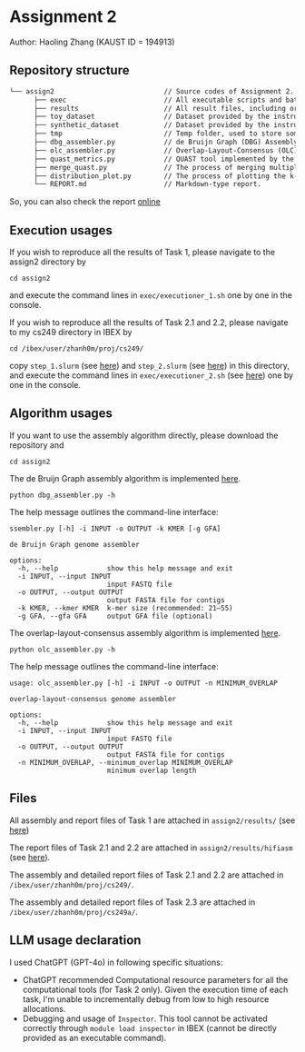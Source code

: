 # Assignment 2

Author: Haoling Zhang (KAUST ID = 194913)

## Repository structure

```html
└── assign2                           // Source codes of Assignment 2.
      ├── exec                        // All executable scripts and batch executable scripts.
      ├── results                     // All result files, including organized logs during execution.
      ├── toy_dataset                 // Dataset provided by the instructor.
      ├── synthetic_dataset           // Dataset provided by the instructor.
      ├── tmp                         // Temp folder, used to store some data that needs to be organized.
      ├── dbg_assembler.py            // de Bruijn Graph (DBG) Assembly tool (for Task 1.1).
      ├── olc_assembler.py            // Overlap-Layout-Consensus (OLC) Assembly tool (for Task 1.2).
      ├── quast_metrics.py            // QUAST tool implemented by the student.
      ├── merge_quast.py              // The process of merging multiple QUAST reports to Markdown table.
      ├── distribution_plot.py        // The process of plotting the k-mer distribution results.
      └── REPORT.md                   // Markdown-type report.
```

So, you can also check the report 
[online](https://github.com/HaolingZHANG/CS-249/blob/main/assign2/REPORT.md)

## Execution usages

If you wish to reproduce all the results of Task 1, 
please navigate to the assign2 directory by
```shell
cd assign2
```
and execute the command lines in `exec/executioner_1.sh` one by one in the console.

If you wish to reproduce all the results of Task 2.1 and 2.2, 
please navigate to my cs249 directory in IBEX by
```shell
cd /ibex/user/zhanh0m/proj/cs249/
```
copy `step_1.slurm` (see 
[here](https://github.com/HaolingZHANG/CS-249/blob/main/assign2/exec/step_1.slurm)) and `step_2.slurm` (see 
[here](https://github.com/HaolingZHANG/CS-249/blob/main/assign2/exec/step_2.slurm)) in this directory,
and execute the command lines in `exec/executioner_2.sh` (see 
[here](https://github.com/HaolingZHANG/CS-249/blob/main/assign2/exec/execution_2.sh)) 
one by one in the console.

## Algorithm usages

If you want to use the assembly algorithm directly, please download the repository and 
```shell
cd assign2
```

The de Bruijn Graph assembly algorithm is implemented 
[here](https://github.com/HaolingZHANG/CS-249/blob/main/assign2/dbg_assembler.py).

```shell
python dbg_assembler.py -h
```

The help message outlines the command-line interface:
```text
ssembler.py [-h] -i INPUT -o OUTPUT -k KMER [-g GFA]

de Bruijn Graph genome assembler

options:
  -h, --help            show this help message and exit
  -i INPUT, --input INPUT
                        input FASTQ file
  -o OUTPUT, --output OUTPUT
                        output FASTA file for contigs
  -k KMER, --kmer KMER  k-mer size (recommended: 21–55)
  -g GFA, --gfa GFA     output GFA file (optional)
```

The overlap-layout-consensus assembly algorithm is implemented 
[here](https://github.com/HaolingZHANG/CS-249/blob/main/assign2/olc_assembler.py).

```shell
python olc_assembler.py -h
```

The help message outlines the command-line interface:
```text
usage: olc_assembler.py [-h] -i INPUT -o OUTPUT -n MINIMUM_OVERLAP

overlap-layout-consensus genome assembler

options:
  -h, --help            show this help message and exit
  -i INPUT, --input INPUT
                        input FASTQ file
  -o OUTPUT, --output OUTPUT
                        output FASTA file for contigs
  -n MINIMUM_OVERLAP, --minimum_overlap MINIMUM_OVERLAP
                        minimum overlap length
```

## Files

All assembly and report files of Task 1 are attached in `assign2/results/` (see 
[here](https://github.com/HaolingZHANG/CS-249/tree/main/assign2/results))

The report files of Task 2.1 and 2.2 are attached in `assign2/results/hifiasm` (see
[here](https://github.com/HaolingZHANG/CS-249/tree/main/assign2/results/hifiasm)).

The assembly and detailed report files of Task 2.1 and 2.2 are attached in `/ibex/user/zhanh0m/proj/cs249/`.

The assembly and detailed report files of Task 2.3 are attached in `/ibex/user/zhanh0m/proj/cs249a/`.

## LLM usage declaration

I used ChatGPT (GPT-4o) in following specific situations:

- ChatGPT recommended Computational resource parameters for all the computational tools (for Task 2 only). 
Given the execution time of each task, I'm unable to incrementally debug from low to high resource allocations.
- Debugging and usage of `Inspector`. This tool cannot be activated correctly through `module load inspector` 
in IBEX (cannot be directly provided as an executable command).